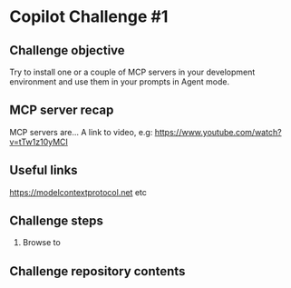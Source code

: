 # Copilot Challenge #1

## Challenge objective
Try to install one or a couple of MCP servers in your development environment and use them in your prompts in Agent mode.

## MCP server recap
MCP servers are...
A link to video, e.g: https://www.youtube.com/watch?v=tTw1z10yMCI

## Useful links
https://modelcontextprotocol.net etc

## Challenge steps
1. Browse to 

## Challenge repository contents
